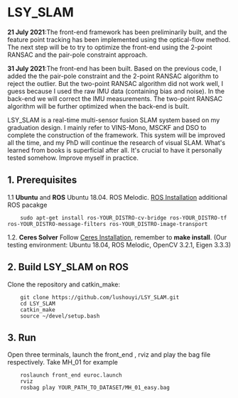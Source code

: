 # LSY_SLAM

**21 July 2021**:The front-end framework has been preliminarily built, and the feature point tracking has been implemented using the optical-flow method. The next step will be to try to optimize the front-end using the 2-point RANSAC and the pair-pole constraint approach.


**31 July 2021**:The front-end has been built. Based on the previous code, I added the the pair-pole constraint and the 2-point RANSAC algorithm to reject the outlier. But the two-point RANSAC algorithm did not work well, I guess because I used the raw IMU data (containing bias and noise). In the back-end we will correct the IMU measurements. The two-point RANSAC algorithm will be further optimized when the back-end is built.

LSY_SLAM is a real-time multi-sensor fusion SLAM system based on my graduation design. I mainly refer to VINS-Mono, MSCKF and DSO to complete the construction of the framework. This system will be improved all the time, and my PhD will continue the research of visual SLAM. What's learned from books is superficial after all. It's crucial to have it personally tested somehow. Improve myself in practice.

## 1. Prerequisites
1.1 **Ubuntu** and **ROS**
Ubuntu  18.04.
ROS Melodic. [ROS Installation](http://wiki.ros.org/ROS/Installation)
additional ROS pacakge
```
    sudo apt-get install ros-YOUR_DISTRO-cv-bridge ros-YOUR_DISTRO-tf ros-YOUR_DISTRO-message-filters ros-YOUR_DISTRO-image-transport
```


1.2. **Ceres Solver**
Follow [Ceres Installation](http://ceres-solver.org/installation.html), remember to **make install**.
(Our testing environment: Ubuntu 18.04, ROS Melodic, OpenCV 3.2.1, Eigen 3.3.3) 

## 2. Build LSY_SLAM on ROS
Clone the repository and catkin_make:
```
    git clone https://github.com/lushouyi/LSY_SLAM.git
    cd LSY_SLAM
    catkin_make
    source ~/devel/setup.bash
```

## 3. Run
Open three terminals, launch the front_end , rviz and play the bag file respectively. Take MH_01 for example
```
    roslaunch front_end euroc.launch 
    rviz
    rosbag play YOUR_PATH_TO_DATASET/MH_01_easy.bag 
```
